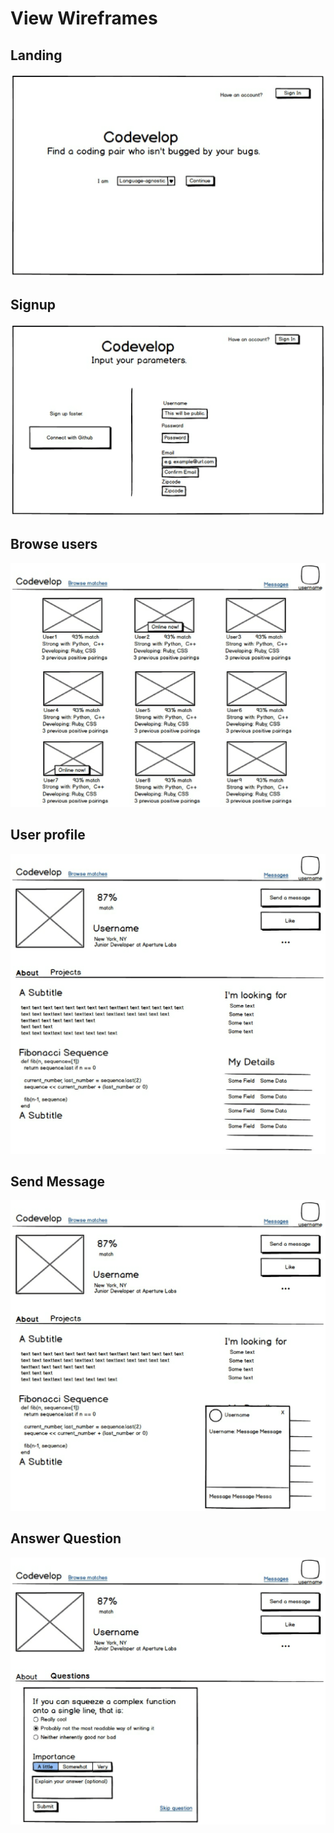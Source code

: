 # View Wireframes

## Landing
![landing]

## Signup
![signup]

## Browse users
![index]

## User profile
![show]

## Send Message
![message]

## Answer Question
![question]

[landing]: ./wireframes/codevelop-1.png
[signup]: ./wireframes/codevelop-2.png
[index]: ./wireframes/codevelop-3.png
[show]: ./wireframes/codevelop-4.png
[message]: ./wireframes/codevelop-5.png
[question]: ./wireframes/codevelop-6.png
